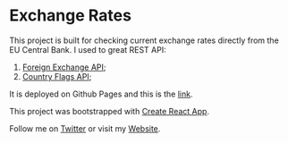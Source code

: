 # Exchange Rates

This project is built for checking current exchange rates directly from the EU Central Bank. I used to great REST API:
1. [Foreign Exchange API](https://exchangeratesapi.io/);
2. [Country Flags API](https://www.countryflags.io/);

It is deployed on Github Pages and this is the [link](https://uptheirons78.github.io/exchange-rates).

This project was bootstrapped with [Create React App](https://github.com/facebook/create-react-app).

Follow me on [Twitter](https://twitter.com/UpTheIrons1978) or visit my [Website](https://www.maurobono.com/).